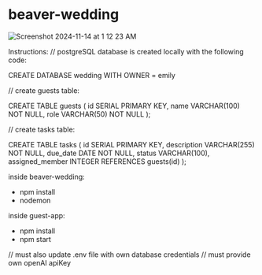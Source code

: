 # beaver-wedding
![Screenshot 2024-11-14 at 1 12 23 AM](https://github.com/user-attachments/assets/16f621fc-5059-40ad-93ff-b7f6937b62b3)


Instructions:
// postgreSQL database is created locally with the following code:

CREATE DATABASE wedding
WITH OWNER = emily


// create guests table:

CREATE TABLE guests (
    id SERIAL PRIMARY KEY,
    name VARCHAR(100) NOT NULL,
    role VARCHAR(50) NOT NULL
);


// create tasks table:

CREATE TABLE tasks (
    id SERIAL PRIMARY KEY,
    description VARCHAR(255) NOT NULL,
    due_date DATE NOT NULL,
    status VARCHAR(100),
    assigned_member INTEGER REFERENCES guests(id)
);


inside beaver-wedding:

- npm install
- nodemon


inside guest-app:

- npm install 
- npm start


// must also update .env file with own database credentials 
// must provide own openAI apiKey 
